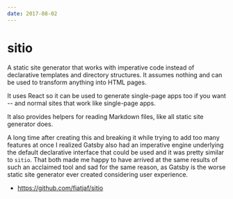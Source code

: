 ```yaml
---
date: 2017-08-02
---
```


# sitio

A static site generator that works with imperative code instead of declarative templates and directory structures. It assumes nothing and can be used to transform anything into HTML pages.

It uses React so it can be used to generate single-page apps too if you want -- and normal sites that work like single-page apps.

It also provides helpers for reading Markdown files, like all static site generator does.

A long time after creating this and breaking it while trying to add too many features at once I realized Gatsby also had an imperative engine underlying the default declarative interface that could be used and it was pretty similar to `sitio`. That both made me happy to have arrived at the same results of such an acclaimed tool and sad for the same reason, as Gatsby is the worse static site generator ever created considering user experience.

- <https://github.com/fiatjaf/sitio>
